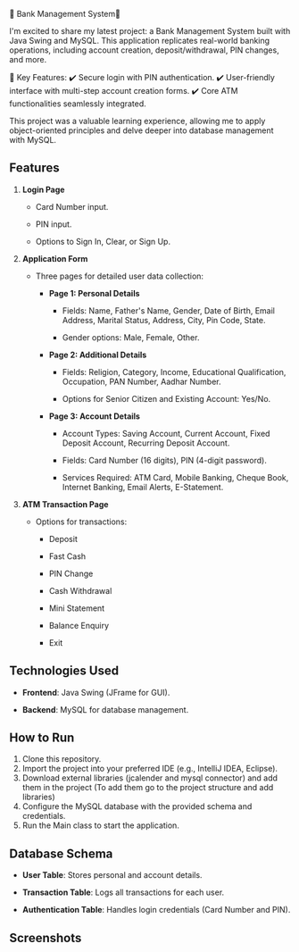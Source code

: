 🚀 Bank Management System🚀

I'm excited to share my latest project: a Bank Management System built with Java Swing and MySQL. This application replicates real-world banking operations, including account creation, deposit/withdrawal, PIN changes, and more.

🌟 Key Features:
✔️ Secure login with PIN authentication.
✔️ User-friendly interface with multi-step account creation forms.
✔️ Core ATM functionalities seamlessly integrated.

This project was a valuable learning experience, allowing me to apply object-oriented principles and delve deeper into database management with MySQL.


Features
--------

1.  **Login Page**
    
    *   Card Number input.
        
    *   PIN input.
        
    *   Options to Sign In, Clear, or Sign Up.
        
2.  **Application Form**
    
    *   Three pages for detailed user data collection:
        
        *   **Page 1: Personal Details**
            
            *   Fields: Name, Father's Name, Gender, Date of Birth, Email Address, Marital Status, Address, City, Pin Code, State.
                
            *   Gender options: Male, Female, Other.
                
        *   **Page 2: Additional Details**
            
            *   Fields: Religion, Category, Income, Educational Qualification, Occupation, PAN Number, Aadhar Number.
                
            *   Options for Senior Citizen and Existing Account: Yes/No.
                
        *   **Page 3: Account Details**
            
            *   Account Types: Saving Account, Current Account, Fixed Deposit Account, Recurring Deposit Account.
                
            *   Fields: Card Number (16 digits), PIN (4-digit password).
                
            *   Services Required: ATM Card, Mobile Banking, Cheque Book, Internet Banking, Email Alerts, E-Statement.
                
3.  **ATM Transaction Page**
    
    *   Options for transactions:
        
        *   Deposit
            
        *   Fast Cash
            
        *   PIN Change
            
        *   Cash Withdrawal
            
        *   Mini Statement
            
        *   Balance Enquiry
            
        *   Exit
            

Technologies Used
-----------------

*   **Frontend**: Java Swing (JFrame for GUI).
    
*   **Backend**: MySQL for database management.
    

How to Run
----------

1.  Clone this repository.
2.  Import the project into your preferred IDE (e.g., IntelliJ IDEA, Eclipse).
3.  Download external libraries (jcalender and mysql connector) and add them in the project (To add them go to the project structure and add libraries)
4.  Configure the MySQL database with the provided schema and credentials. 
5.  Run the Main class to start the application.

   
    

Database Schema
---------------

*   **User Table**: Stores personal and account details.
    
*   **Transaction Table**: Logs all transactions for each user.
    
*   **Authentication Table**: Handles login credentials (Card Number and PIN).
    

Screenshots
-----------
